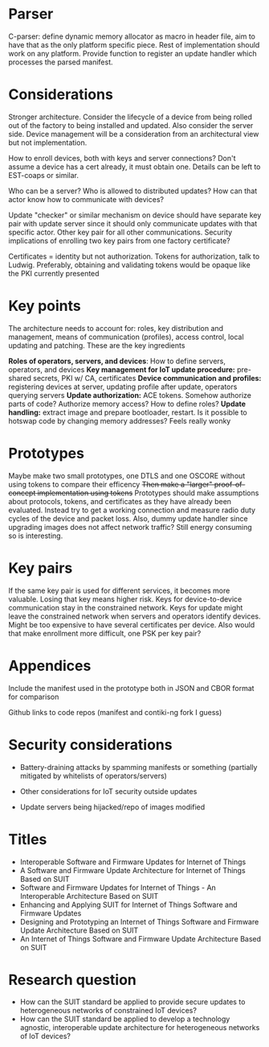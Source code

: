 # Parser

C-parser: define dynamic memory allocator as macro in header file, aim to have that as the only platform specific piece. Rest of implementation should work on any platform. Provide function to register an update handler which processes the parsed manifest.

# Considerations

Stronger architecture. Consider the lifecycle of a device from being rolled out of the factory to being installed and updated. Also consider the server side. Device management will be a consideration from an architectural view but not implementation.

How to enroll devices, both with keys and server connections? Don't assume a device has a cert already, it must obtain one. Details can be left to EST-coaps or similar.

Who can be a server? Who is allowed to distributed updates? How can that actor know how to communicate with devices?

Update "checker" or similar mechanism on device should have separate key pair with update server since it should only communicate updates with that specific actor. Other key pair for all other communications. Security implications of enrolling two key pairs from one factory certificate?

Certificates = identity but not authorization. Tokens for authorization, talk to Ludwig. Preferably, obtaining and validating tokens would be opaque like the PKI currently presented

# Key points

The architecture needs to account for: roles, key distribution and management, means of communication (profiles), access control, local updating and patching. These are the key ingredients

<b>Roles of operators, servers, and devices</b>: How to define servers, operators, and devices
<b>Key management for IoT update procedure:</b> pre-shared secrets, PKI w/ CA, certificates
<b>Device communication and profiles:</b> registering devices at server, updating profile after update, operators querying servers
<b>Update authorization:</b> ACE tokens. Somehow authorize parts of code? Authorize memory access? How to define roles?
<b>Update handling:</b> extract image and prepare bootloader, restart. Is it possible to hotswap code by changing memory addresses? Feels really wonky

# Prototypes

Maybe make two small prototypes, one DTLS and one OSCORE without using tokens to compare their efficency
~~Then make a "larger" proof-of-concept implementation using tokens~~
Prototypes should make assumptions about protocols, tokens, and certificates as they have already been evaluated. Instead try to get a working connection and measure radio duty cycles of the device and packet loss. Also, dummy update handler since upgrading images does not affect network traffic? Still energy consuming so is interesting.

# Key pairs

If the same key pair is used for different services, it becomes more valuable. Losing that key means higher risk.
Keys for device-to-device communication stay in the constrained network. Keys for update might leave the constrained network when servers and operators identify devices.
Might be too expensive to have several certificates per device. Also would that make enrollment more difficult, one PSK per key pair?

# Appendices

Include the manifest used in the prototype both in JSON and CBOR format for comparison

Github links to code repos (manifest and contiki-ng fork I guess)



# Security considerations

- Battery-draining attacks by spamming manifests or something (partially mitigated by whitelists of operators/servers)

- Other considerations for IoT security outside updates

- Update servers being hijacked/repo of images modified

# Titles

- Interoperable Software and Firmware Updates for Internet of Things
- A Software and Firmware Update Architecture for Internet of Things Based on SUIT
- Software and Firmware Updates for Internet of Things - An Interoperable Architecture Based on SUIT
- Enhancing and Applying SUIT for Internet of Things Software and Firmware Updates
- Designing and Prototyping an Internet of Things Software and Firmware Update Architecture Based on SUIT
- An Internet of Things Software and Firmware Update Architecture Based on SUIT

# Research question

- How can the SUIT standard be applied to provide secure updates to heterogeneous networks of constrained IoT devices?
- How can the SUIT standard be applied to develop a technology agnostic, interoperable update architecture for heterogeneous networks of IoT devices?